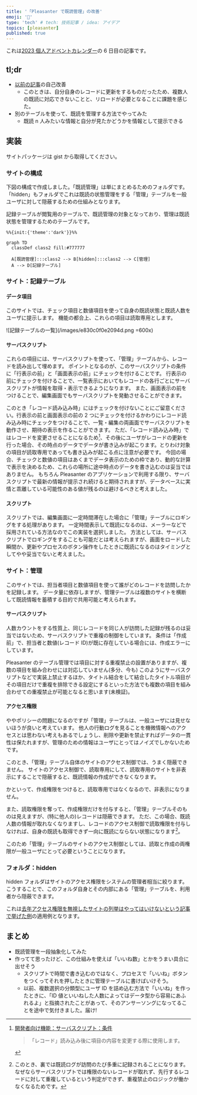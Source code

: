 ```yaml
---
title: '「Pleasanter で既読管理」の改善'
emoji: '🤖'
type: 'tech' # tech: 技術記事 / idea: アイデア
topics: [pleasanter]
published: true
---
```


これは[2023 個人アドベントカレンダー](https://qiita.com/advent-calendar/2023/doityourself)の 6 日目の記事です。

## tl;dr

- [以前の記事](https://zenn.dev/ulpianus/articles/8d0b4e35be12f6)の自己改善
  - このときは、自分自身のレコードに更新をするものだったため、複数人の既読に対応できないことと、リロードが必要となることに課題を感じた。
- 別のテーブルを使って、既読を管理する方法でやってみた
  - 既読 n 人みたいな情報と自分が見たかどうかを情報として提示できる

## 実装

サイトパッケージは gist から取得してください。

### サイトの構成

下図の構成で作成しました。「既読管理」は単にまとめるためのフォルダです。
「hidden」もフォルダでこれは既読の状態管理をする「管理」テーブルを一般ユーザに対して隠蔽するための仕組みとなります。

記録テーブルが閲覧用のテーブルで、既読管理の対象となっており、管理は既読状態を管理するためのテーブルです。

```mermaid
%%{init:{'theme':'dark'}}%%

graph TD
  classDef class2 fill:#777777

  A[既読管理]:::class2 --> B[hidden]:::class2 --> C[管理]
  A --> D[記録テーブル]
```

### サイト：記録テーブル

#### データ項目

このサイトでは、チェック項目と数値項目を使って自身の既読状態と既読人数をユーザに提示します。
機能の都合上、これらの項目は読取専用とします。

![記録テーブルの一覧](/images/e830c0f0e2094d.png =600x)

#### サーバスクリプト

これらの項目には、サーバスクリプトを使って、「管理」テーブルから、レコードを読み出して埋めます。
ポイントとなるのが、このサーバスクリプトの条件に「行表示の前」と「画面表示の前」にチェックを付けることです。
行表示の前にチェックを付けることで、一覧表示においてもレコードの各行ごとにサーバスクリプトが情報を取得・表示できるようになります。
また、画面表示の前をつけることで、編集画面でもサーバスクリプトを発動させることができます。

このとき「レコード読み込み時」にはチェックを付けないことにご留意ください。行表示の前と画面表示の前の 2 つにチェックを付けるかわりにレコード読み込み時にチェックをつけることで、一覧・編集の両画面でサーバスクリプトを動作させ、期待の表示を作ることができます。
ただ、「レコード読み込み時」ではレコードを変更させることになるため[^1]、その後にユーザがレコードの更新を行った場合、その時点のデータでデータが書き込みが起こります。とりわけ対象の項目が読取専用であっても書き込みが起こる点に注意が必要です。
今回の場合、チェックと数値の項目はあくまでデータ表示のための枠であり、動的な計算で表示を決めるため、これらの場所に途中時点のデータを書き込むのは妥当ではありません。
もちろん Pleasanter のアプリケーションで利用する限り、サーバスクリプトで最新の情報が提示され続けると期待されますが、データベースに実情と乖離している可能性のある値が残るのは避けるべきと考えました。

#### スクリプト

スクリプトでは、編集画面に一定時間滞在した場合に「管理」テーブルにロギングをする処理があります。
一定時間表示して既読になるのは、メーラーなどで採用されている方法なのでこの実装を選択しました。
方法としては、サーバスクリプトでロギングをすることも可能だとは考えられますが、画面をロードした瞬間か、更新やプロセスのボタン操作をしたときに既読になるのはタイミングとしてやや妥当でないと考えました。

### サイト：管理

このサイトでは、担当者項目と数値項目を使って誰がどのレコードを訪問したかを記録します。
データ量に依存しますが、管理テーブルは複数のサイトを横断して既読情報を蓄積する目的で共用可能と考えられます。

#### サーバスクリプト

人数カウントをする性質上、同じレコードを同じ人が訪問した記録が残るのは妥当ではないため、サーバスクリプトで重複の制御をしています。
条件は「作成前」で、担当者と数値(レコード ID)が既に存在している場合には、作成エラーにしています。

Pleasanter のテーブル管理では項目に対する重複禁止の設置がありますが、複数の項目を組み合わせには対応していません(多分、今も)
このようにサーバスクリプトなどで実装上禁止するほか、タイトル結合をして結合したタイトル項目がその項目だけで重複を排除できる設定にするといった方法でも複数の項目を組み合わせての重複禁止が可能となると思います(未検証)。

#### アクセス権限

ややポリシーの問題になるのですが「管理」テーブルは、一般ユーザには見せないほうが良いと考えています。
他人の行動ログを見ることを機微情報へのアクセスとは思わない考えもあるでしょうし、削除や更新を禁止すればデータの一貫性は保たれますが、管理のための情報はユーザにとってはノイズでしかないためです。

このとき、「管理」テーブル自体のサイトのアクセス制御では、うまく隠蔽できません。
サイトのアクセス制御で、読取専用にして、読取専用のサイトを非表示にすることで隠蔽すると、既読情報の作成ができなくなります。

かといって、作成権限をつけると、読取専用ではなくなるので、非表示になりません。

また、読取権限を奪って、作成権限だけを付与すると、「管理」テーブルそのものは見えますが、(特に他人の)レコードは隠蔽できます。
ただ、この場合、既読人数の情報が取れなくなりますし、レコードのアクセス制御で読取権限を付与しなければ、自身の既読も取得できず一向に既読にならない状態になります[^2]。

このため「管理」テーブルのサイトのアクセス制御としては、読取と作成の両権限が一般ユーザにとって必要ということになります。

### フォルダ：hidden

hidden フォルダはサイトのアクセス権限をシステムの管理者相当に絞ります。
こうすることで、このフォルダ自身とその内部にある「管理」テーブルを、利用者から隠蔽できます。

これは[去年アクセス権限を無視したサイトの列挙はやってはいけないという記事で挙げた例](http://localhost:8000/articles/a72093ee3852d3#%E5%95%8F%E9%A1%8C-3%3A%E3%82%A2%E3%82%AF%E3%82%BB%E3%82%B9%E6%A8%A9%E9%99%90%E3%81%AE%E3%81%AA%E3%81%84%E3%83%95%E3%82%A9%E3%83%AB%E3%83%80%E3%81%AE%E9%85%8D%E4%B8%8B%E3%81%AE%E3%82%A2%E3%82%AF%E3%82%BB%E3%82%B9%E6%A8%A9%E9%99%90%E3%81%8C%E3%81%82%E3%82%8B%E3%82%B5%E3%82%A4%E3%83%88%E3%81%8C%E8%A6%8B%E3%81%88%E3%82%8B)の適用例となります。

## まとめ

- 既読管理を一段抽象化してみた
- 作ってて思ったけど、この仕組みを使えば「いいね数」とかをうまい具合に出せそう
  - スクリプトで時間で書き込むのではなく、プロセスで「いいね」ボタンをつくってそれを押したときに管理テーブルに書けばいけそう。
  - 以前、複数選択の分類型にユーザ ID を詰め込む方法で「いいね」を作ったときに、「ID 値といいねした人数によってはデータ型から容易にあふれるよ」と指摘されたことがあって、そのアンサーソングになってることを途中で気付きました。届け!

[^1]:
    [開発者向け機能：サーバスクリプト：条件](https://pleasanter.org/manual/server-script-conditions)

    > 「レコード」読み込み後に項目の内容を変更する際に使用します。

[^2]: このとき、裏では既読ログが訪問のたび多重に記録されることになります。なぜならサーバスクリプトでは権限のないレコードが取れず、先行するレコードに対して重複しているという判定ができず、重複禁止のロジックが働かなくなるためです。
